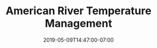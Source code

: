 ---
weight: 4
title: "American River Temperature Management"
date: 2019-05-09T14:47:00-07:00
Description: ""
Tags: []
heldAt: "November 2017"
Categories: []
draft: false
---